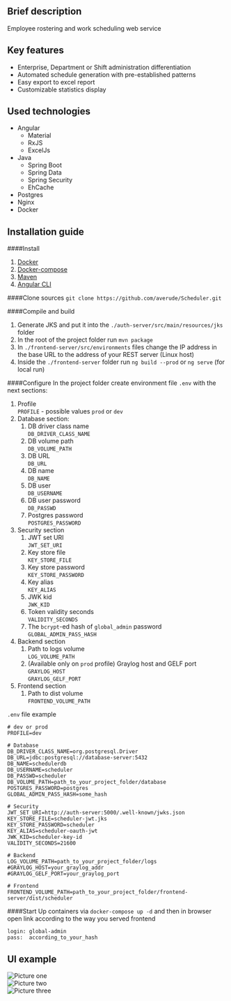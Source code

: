 ## Brief description

Employee rostering and work scheduling web service

## Key features

* Enterprise, Department or Shift administration differentiation
* Automated schedule generation with pre-established patterns
* Easy export to excel report
* Customizable statistics display

## Used technologies

* Angular
  * Material
  * RxJS
  * ExcelJs
* Java
  * Spring Boot
  * Spring Data
  * Spring Security
  * EhCache
* Postgres
* Nginx
* Docker

## Installation guide

####Install

1. [Docker](https://docs.docker.com/engine/install/)  
2. [Docker-compose](https://docs.docker.com/compose/install/)  
3. [Maven](https://maven.apache.org/install.html)  
4. [Angular CLI](https://angular.io/guide/setup-local) 

####Clone sources
`git clone https://github.com/averude/Scheduler.git`

####Compile and build
1. Generate JKS and put it into the `./auth-server/src/main/resources/jks` folder
2. In the root of the project folder run `mvn package`   
3. In `./frontend-server/src/environments` files change the IP address in the base URL to the address of your REST server (Linux host)
4. Inside the `./frontend-server` folder run `ng build --prod` or `ng serve` (for local run)  

####Configure
In the project folder create environment file `.env` with the next sections:
1. Profile  
`PROFILE` - possible values `prod` or `dev`
2. Database section: 
   1. DB driver class name  
   `DB_DRIVER_CLASS_NAME`
   2. DB volume path  
   `DB_VOLUME_PATH`
   3. DB URL  
   `DB_URL`
   4. DB name  
   `DB_NAME`
   5. DB user  
   `DB_USERNAME`
   6. DB user password  
   `DB_PASSWD`
   7. Postgres password  
   `POSTGRES_PASSWORD`
3. Security section
   1. JWT set URI  
   `JWT_SET_URI`
   2. Key store file  
   `KEY_STORE_FILE`
   3. Key store password  
   `KEY_STORE_PASSWORD`
   4. Key alias  
   `KEY_ALIAS`
   5. JWK kid  
   `JWK_KID`
   6. Token validity seconds  
   `VALIDITY_SECONDS`
   7. The `bcrypt`-ed hash of `global_admin` password  
   `GLOBAL_ADMIN_PASS_HASH`
4. Backend section  
   1. Path to logs volume  
   `LOG_VOLUME_PATH`
   2. (Available only on `prod` profile) Graylog host and GELF port  
   `GRAYLOG_HOST`  
   `GRAYLOG_GELF_PORT`
5. Frontend section
   1. Path to dist volume  
   `FRONTEND_VOLUME_PATH`

`.env` file example

    # dev or prod
    PROFILE=dev  
    
    # Database    
    DB_DRIVER_CLASS_NAME=org.postgresql.Driver  
    DB_URL=jdbc:postgresql://database-server:5432  
    DB_NAME=schedulerdb
    DB_USERNAME=scheduler
    DB_PASSWD=scheduler  
    DB_VOLUME_PATH=path_to_your_project_folder/database  
    POSTGRES_PASSWORD=postgres  
    GLOBAL_ADMIN_PASS_HASH=some_hash
    
    # Security    
    JWT_SET_URI=http://auth-server:5000/.well-known/jwks.json  
    KEY_STORE_FILE=scheduler-jwt.jks  
    KEY_STORE_PASSWORD=scheduler  
    KEY_ALIAS=scheduler-oauth-jwt  
    JWK_KID=scheduler-key-id  
    VALIDITY_SECONDS=21600      
    
    # Backend     
    LOG_VOLUME_PATH=path_to_your_project_folder/logs  
    #GRAYLOG_HOST=your_graylog_addr  
    #GRAYLOG_GELF_PORT=your_graylog_port
   
    # Frontend    
    FRONTEND_VOLUME_PATH=path_to_your_project_folder/frontend-server/dist/scheduler

####Start
Up containers via `docker-compose up -d` and then in browser 
open link according to the way you served frontend

    login: global-admin
    pass:  according_to_your_hash
    

## UI example
![Picture one](../media/images/1.png?raw=true)  
![Picture two](../media/images/2.png?raw=true)  
![Picture three](../media/images/3.png?raw=true)  
